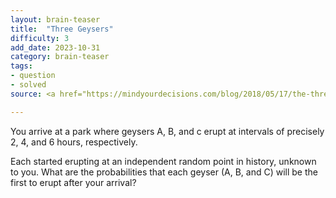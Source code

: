 ```yaml
---
layout: brain-teaser
title:  "Three Geysers"
difficulty: 3
add_date: 2023-10-31
category: brain-teaser
tags:
- question
- solved
source: <a href="https://mindyourdecisions.com/blog/2018/05/17/the-three-erupting-geysers-probability-riddle/"">MindYourDecisions</a>

---
```


You arrive at a park where geysers A, B, and c erupt at intervals of precisely 2, 4, and 6 hours, respectively.

Each started erupting at an independent random point in history, unknown to you.  What are the probabilities that each geyser (A, B, and C) will be the first to erupt after your arrival?
